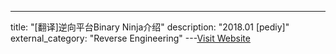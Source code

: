 ---
title: "[翻译]逆向平台Binary Ninja介绍"
description: "2018.01 [pediy]"
external_category: "Reverse Engineering"
---[Visit Website](https://bbs.pediy.com/thread-224141.htm)

